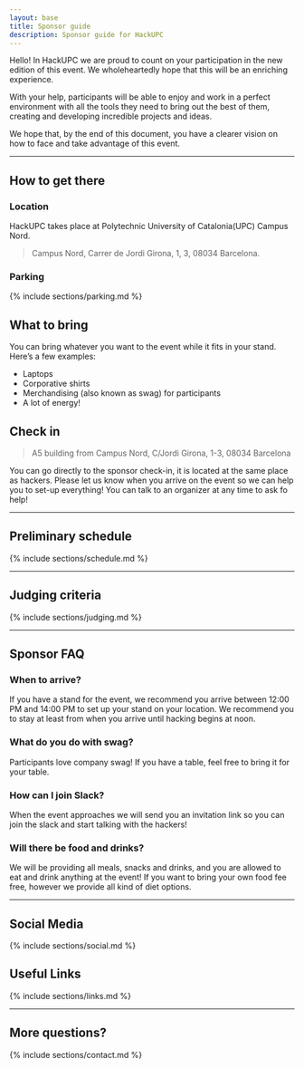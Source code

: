 ```yaml
---
layout: base
title: Sponsor guide
description: Sponsor guide for HackUPC
---
```


Hello! In HackUPC we are proud to count on your participation in the new edition of this event. We wholeheartedly hope that this will be an enriching experience.

With your help, participants will be able to enjoy and work in a perfect environment with all the tools they need to bring out the best of them, creating and developing incredible projects and ideas.

We hope that, by the end of this document, you have a clearer vision on how to face and take advantage of this event.

---

## How to get there

### Location

HackUPC takes place at Polytechnic University of Catalonia(UPC) Campus Nord.
> Campus Nord, Carrer de Jordi Girona, 1, 3, 08034 Barcelona.

### Parking

{% include sections/parking.md %}

## What to bring

You can bring whatever you want to the event while it fits in your stand. Here’s a few examples:

- Laptops
- Corporative shirts 
- Merchandising (also known as swag) for participants
- A lot of energy!

## Check in

> A5 building from Campus Nord, C/Jordi Girona, 1-3, 08034 Barcelona

You can go directly to the sponsor check-in, it is located at the same place as hackers. Please let us know when you arrive on the event so we can help you to set-up everything! You can talk to an organizer at any time to ask fo help!

---

## Preliminary schedule

{% include sections/schedule.md %}

---
## Judging criteria

{% include sections/judging.md %}

---

## Sponsor FAQ


### When to arrive?
If you have a stand for the event, we recommend you arrive between 12:00 PM and 14:00 PM to
set up your stand on your location. We recommend you to stay at least from when you arrive until hacking begins at noon.


### What do you do with swag?
Participants love company swag! If you have a table, feel free to bring it for your table.


### How can I join Slack?
When the event approaches we will send you an invitation link so you can join the slack and start talking with the hackers!

### Will there be food and drinks?
We will be providing all meals, snacks and drinks, and you are allowed to eat and drink anything at the event! If you want to bring your own food fee free, however we provide all kind of diet options.

---

## Social Media

{% include sections/social.md %}

## Useful Links

{% include sections/links.md %}

----

## More questions?

{% include sections/contact.md %}
